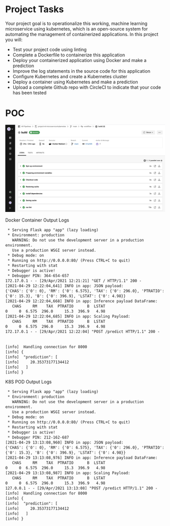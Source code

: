 # Project Tasks

Your project goal is to operationalize this working, machine learning microservice using kubernetes, which is an open-source system for automating the management of containerized applications. In this project you will:
- Test your project code using linting
- Complete a Dockerfile to containerize this application
- Deploy your containerized application using Docker and make a prediction
- Improve the log statements in the source code for this application
- Configure Kubernetes and create a Kubernetes cluster
- Deploy a container using Kubernetes and make a prediction
- Upload a complete Github repo with CircleCI to indicate that your code has been tested

# POC
   ![Screenshot](circleci-Pass.png)
   
Docker Container Output Logs

```
 * Serving Flask app "app" (lazy loading)
 * Environment: production
   WARNING: Do not use the development server in a production environment.
   Use a production WSGI server instead.
 * Debug mode: on
 * Running on http://0.0.0.0:80/ (Press CTRL+C to quit)
 * Restarting with stat
 * Debugger is active!
 * Debugger PIN: 364-654-657
172.17.0.1 - - [29/Apr/2021 12:21:21] "GET / HTTP/1.1" 200 -
[2021-04-29 12:22:04,641] INFO in app: JSON payload: 
{'CHAS': {'0': 0}, 'RM': {'0': 6.575}, 'TAX': {'0': 296.0}, 'PTRATIO': {'0': 15.3}, 'B': {'0': 396.9}, 'LSTAT': {'0': 4.98}}
[2021-04-29 12:22:04,668] INFO in app: Inference payload DataFrame: 
   CHAS     RM    TAX  PTRATIO      B  LSTAT
0     0  6.575  296.0     15.3  396.9   4.98
[2021-04-29 12:22:04,685] INFO in app: Scaling Payload: 
   CHAS     RM    TAX  PTRATIO      B  LSTAT
0     0  6.575  296.0     15.3  396.9   4.98
172.17.0.1 - - [29/Apr/2021 12:22:04] "POST /predict HTTP/1.1" 200 -


[info]  Handling connection for 8000
[info] {
[info]  "prediction": [
[info]     20.35373177134412
[info]   ]
[info] }
```


K8S POD Output Logs
```
 * Serving Flask app "app" (lazy loading)
 * Environment: production
   WARNING: Do not use the development server in a production environment.
   Use a production WSGI server instead.
 * Debug mode: on
 * Running on http://0.0.0.0:80/ (Press CTRL+C to quit)
 * Restarting with stat
 * Debugger is active!
 * Debugger PIN: 212-162-687
[2021-04-29 13:13:08,960] INFO in app: JSON payload: 
{'CHAS': {'0': 0}, 'RM': {'0': 6.575}, 'TAX': {'0': 296.0}, 'PTRATIO': {'0': 15.3}, 'B': {'0': 396.9}, 'LSTAT': {'0': 4.98}}
[2021-04-29 13:13:08,976] INFO in app: Inference payload DataFrame: 
   CHAS     RM    TAX  PTRATIO      B  LSTAT
0     0  6.575  296.0     15.3  396.9   4.98
[2021-04-29 13:13:08,987] INFO in app: Scaling Payload: 
   CHAS     RM    TAX  PTRATIO      B  LSTAT
0     0  6.575  296.0     15.3  396.9   4.98
127.0.0.1 - - [29/Apr/2021 13:13:08] "POST /predict HTTP/1.1" 200 -
[info]  Handling connection for 8000
[info] {
[info]  "prediction": [
[info]     20.35373177134412
[info]   ]
[info] }
```
